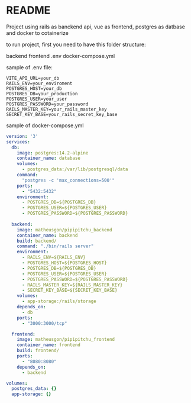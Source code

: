 # README
Project using rails as banckend api, vue as frontend, postgres as datbase and docker to cotainerize

to run project, first you need to have this folder structure:

backend
frontend
.env
docker-compose.yml

sample of .env file:

```env
VITE_API_URL=your_db
RAILS_ENV=your_enviroment
POSTGRES_HOST=your_db
POSTGRES_DB=your_production
POSTGRES_USER=your_user
POSTGRES_PASSWORD=your_password
RAILS_MASTER_KEY=your_rails_master_key
SECRET_KEY_BASE=your_rails_secret_key_base
```

sample of docker-compose.yml

```yml
version: '3'
services:
  db:
    image: postgres:14.2-alpine
    container_name: database
    volumes:
      - postgres_data:/var/lib/postgresql/data
    command: 
      "postgres -c 'max_connections=500'"
    ports:
      - "5432:5432"
    environment:
      - POSTGRES_DB=${POSTGRES_DB}
      - POSTGRES_USER=${POSTGRES_USER}
      - POSTGRES_PASSWORD=${POSTGRES_PASSWORD}
    
  backend:
    image: matheusgon/pipipitchu_backend
    container_name: backend
    build: backend/
    command: "./bin/rails server"
    environment:
      - RAILS_ENV=${RAILS_ENV}
      - POSTGRES_HOST=${POSTGRES_HOST}
      - POSTGRES_DB=${POSTGRES_DB}
      - POSTGRES_USER=${POSTGRES_USER}
      - POSTGRES_PASSWORD=${POSTGRES_PASSWORD}
      - RAILS_MASTER_KEY=${RAILS_MASTER_KEY}
      - SECRET_KEY_BASE=${SECRET_KEY_BASE}
    volumes:
      - app-storage:/rails/storage
    depends_on:
      - db
    ports:
      - "3000:3000/tcp"

  frontend:
    image: matheusgon/pipipitchu_frontend
    container_name: frontend
    build: frontend/
    ports:
      - "8080:8080"
    depends_on:
      - backend

volumes:
  postgres_data: {}
  app-storage: {}
```
